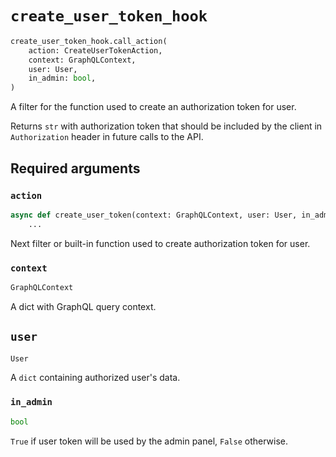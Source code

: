 # `create_user_token_hook`

```python
create_user_token_hook.call_action(
    action: CreateUserTokenAction,
    context: GraphQLContext,
    user: User,
    in_admin: bool,
)
```

A filter for the function used to create an authorization token for user.

Returns `str` with authorization token that should be included by the client in `Authorization` header in future calls to the API.


## Required arguments

### `action`

```python
async def create_user_token(context: GraphQLContext, user: User, in_admin: bool) -> str:
    ...
```

Next filter or built-in function used to create authorization token for user.


### `context`

```python
GraphQLContext
```

A dict with GraphQL query context.


## `user`

```python
User
```

A `dict` containing authorized user's data.


### `in_admin`

```python
bool
```

`True` if user token will be used by the admin panel, `False` otherwise.